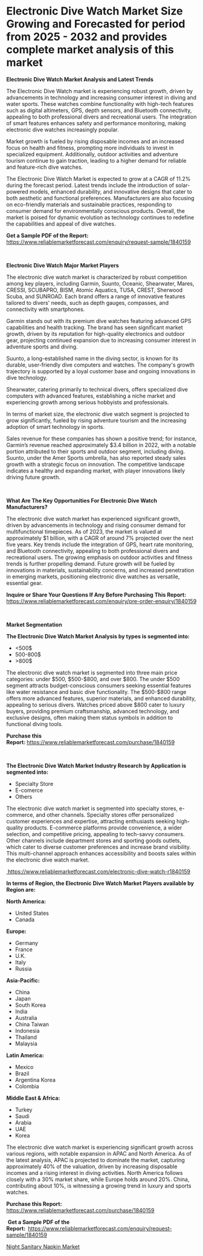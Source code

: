 <p><h1>Electronic Dive Watch Market Size Growing and Forecasted for period from 2025 - 2032 and provides complete market analysis of this market</h1></p><p><strong>Electronic Dive Watch Market Analysis and Latest Trends</strong></p>
<p><p>The Electronic Dive Watch market is experiencing robust growth, driven by advancements in technology and increasing consumer interest in diving and water sports. These watches combine functionality with high-tech features such as digital altimeters, GPS, depth sensors, and Bluetooth connectivity, appealing to both professional divers and recreational users. The integration of smart features enhances safety and performance monitoring, making electronic dive watches increasingly popular.</p><p>Market growth is fueled by rising disposable incomes and an increased focus on health and fitness, prompting more individuals to invest in specialized equipment. Additionally, outdoor activities and adventure tourism continue to gain traction, leading to a higher demand for reliable and feature-rich dive watches.</p><p>The Electronic Dive Watch Market is expected to grow at a CAGR of 11.2% during the forecast period. Latest trends include the introduction of solar-powered models, enhanced durability, and innovative designs that cater to both aesthetic and functional preferences. Manufacturers are also focusing on eco-friendly materials and sustainable practices, responding to consumer demand for environmentally conscious products. Overall, the market is poised for dynamic evolution as technology continues to redefine the capabilities and appeal of dive watches.</p></p>
<p><strong>Get a Sample PDF of the Report:&nbsp;</strong> <a href="https://www.reliablemarketforecast.com/enquiry/request-sample/1840159?utm_campaign=2470&utm_medium=2&utm_source=Github&utm_content=ia&utm_term=15022025&utm_id=electronic-dive-watch">https://www.reliablemarketforecast.com/enquiry/request-sample/1840159</a></p>
<p>&nbsp;</p>
<p><strong>Electronic Dive Watch Major Market Players</strong></p>
<p><p>The electronic dive watch market is characterized by robust competition among key players, including Garmin, Suunto, Oceanic, Shearwater, Mares, CRESSI, SCUBAPRO, BISM, Atomic Aquatics, TUSA, CREST, Sherwood Scuba, and SUNROAD. Each brand offers a range of innovative features tailored to divers' needs, such as depth gauges, compasses, and connectivity with smartphones.</p><p>Garmin stands out with its premium dive watches featuring advanced GPS capabilities and health tracking. The brand has seen significant market growth, driven by its reputation for high-quality electronics and outdoor gear, projecting continued expansion due to increasing consumer interest in adventure sports and diving. </p><p>Suunto, a long-established name in the diving sector, is known for its durable, user-friendly dive computers and watches. The company's growth trajectory is supported by a loyal customer base and ongoing innovations in dive technology. </p><p>Shearwater, catering primarily to technical divers, offers specialized dive computers with advanced features, establishing a niche market and experiencing growth among serious hobbyists and professionals. </p><p>In terms of market size, the electronic dive watch segment is projected to grow significantly, fueled by rising adventure tourism and the increasing adoption of smart technology in sports. </p><p>Sales revenue for these companies has shown a positive trend; for instance, Garmin’s revenue reached approximately $3.4 billion in 2022, with a notable portion attributed to their sports and outdoor segment, including diving. Suunto, under the Amer Sports umbrella, has also reported steady sales growth with a strategic focus on innovation. The competitive landscape indicates a healthy and expanding market, with player innovations likely driving future growth.</p></p>
<p>&nbsp;</p>
<p><strong>What Are The Key Opportunities For Electronic Dive Watch Manufacturers?</strong></p>
<p><p>The electronic dive watch market has experienced significant growth, driven by advancements in technology and rising consumer demand for multifunctional timepieces. As of 2023, the market is valued at approximately $1 billion, with a CAGR of around 7% projected over the next five years. Key trends include the integration of GPS, heart rate monitoring, and Bluetooth connectivity, appealing to both professional divers and recreational users. The growing emphasis on outdoor activities and fitness trends is further propelling demand. Future growth will be fueled by innovations in materials, sustainability concerns, and increased penetration in emerging markets, positioning electronic dive watches as versatile, essential gear.</p></p>
<p><strong>Inquire or Share Your Questions If Any Before Purchasing This Report:</strong> <a href="https://www.reliablemarketforecast.com/enquiry/pre-order-enquiry/1840159?utm_campaign=2470&utm_medium=2&utm_source=Github&utm_content=ia&utm_term=15022025&utm_id=electronic-dive-watch">https://www.reliablemarketforecast.com/enquiry/pre-order-enquiry/1840159</a></p>
<p>&nbsp;</p>
<p><strong>Market Segmentation</strong></p>
<p><strong>The Electronic Dive Watch Market Analysis by types is segmented into:</strong></p>
<p><ul><li><500$</li><li>500-800$</li><li>>800$</li></ul></p>
<p><p>The electronic dive watch market is segmented into three main price categories: under $500, $500-$800, and over $800. The under $500 segment attracts budget-conscious consumers seeking essential features like water resistance and basic dive functionality. The $500-$800 range offers more advanced features, superior materials, and enhanced durability, appealing to serious divers. Watches priced above $800 cater to luxury buyers, providing premium craftsmanship, advanced technology, and exclusive designs, often making them status symbols in addition to functional diving tools.</p></p>
<p><strong>Purchase this Report:&nbsp;</strong><a href="https://www.reliablemarketforecast.com/purchase/1840159?utm_campaign=2470&utm_medium=2&utm_source=Github&utm_content=ia&utm_term=15022025&utm_id=electronic-dive-watch">https://www.reliablemarketforecast.com/purchase/1840159</a></p>
<p>&nbsp;</p>
<p><strong>The Electronic Dive Watch Market Industry Research by Application is segmented into:</strong></p>
<p><ul><li>Specialty Store</li><li>E-comerce</li><li>Others</li></ul></p>
<p><p>The electronic dive watch market is segmented into specialty stores, e-commerce, and other channels. Specialty stores offer personalized customer experiences and expertise, attracting enthusiasts seeking high-quality products. E-commerce platforms provide convenience, a wider selection, and competitive pricing, appealing to tech-savvy consumers. Other channels include department stores and sporting goods outlets, which cater to diverse customer preferences and increase brand visibility. This multi-channel approach enhances accessibility and boosts sales within the electronic dive watch market.</p></p>
<p><a href="https://www.reliablemarketforecast.com/electronic-dive-watch-r1840159?utm_campaign=2470&utm_medium=2&utm_source=Github&utm_content=ia&utm_term=15022025&utm_id=electronic-dive-watch">&nbsp;https://www.reliablemarketforecast.com/electronic-dive-watch-r1840159</a></p>
<p><strong>In terms of Region, the Electronic Dive Watch Market Players available by Region are:</strong></p>
<p>
    <p> <strong> North America: </strong>
        <ul>
            <li>United States</li>
            <li>Canada</li>
        </ul>
        </p> 
    <p> <strong> Europe: </strong>
        <ul>
            <li>Germany</li>
            <li>France</li>
            <li>U.K.</li>
            <li>Italy</li>
            <li>Russia</li>
        </ul>
        </p> 
    <p> <strong> Asia-Pacific: </strong>
        <ul>
            <li>China</li>
            <li>Japan</li>
            <li>South Korea</li>
            <li>India</li>
            <li>Australia</li>
            <li>China Taiwan</li>
            <li>Indonesia</li>
            <li>Thailand</li>
            <li>Malaysia</li>
        </ul>
        </p> 
    <p> <strong> Latin America: </strong>
        <ul>
            <li>Mexico</li>
            <li>Brazil</li>
            <li>Argentina Korea</li>
            <li>Colombia</li>
        </ul>
        </p> 
    <p> <strong> Middle East & Africa: </strong>
        <ul>
            <li>Turkey</li>
            <li>Saudi</li>
            <li>Arabia</li>
            <li>UAE</li>
            <li>Korea</li>
        </ul>
    </p>
    </p>
<p><p>The electronic dive watch market is experiencing significant growth across various regions, with notable expansion in APAC and North America. As of the latest analysis, APAC is projected to dominate the market, capturing approximately 40% of the valuation, driven by increasing disposable incomes and a rising interest in diving activities. North America follows closely with a 30% market share, while Europe holds around 20%. China, contributing about 10%, is witnessing a growing trend in luxury and sports watches.</p></p>
<p><strong>Purchase this Report: </strong><a href="https://www.reliablemarketforecast.com/purchase/1840159?utm_campaign=2470&utm_medium=2&utm_source=Github&utm_content=ia&utm_term=15022025&utm_id=electronic-dive-watch">https://www.reliablemarketforecast.com/purchase/1840159</a></p>
<p>&nbsp;<strong>Get a Sample PDF of the Report:&nbsp;&nbsp;</strong><a href="https://www.reliablemarketforecast.com/enquiry/request-sample/1840159?utm_campaign=2470&utm_medium=2&utm_source=Github&utm_content=ia&utm_term=15022025&utm_id=electronic-dive-watch">https://www.reliablemarketforecast.com/enquiry/request-sample/1840159</a></p>
<p><strong></strong></p>
<p><p><a href="https://github.com/lisaeichler20775/Market-Research-Report-List-1/blob/main/night-sanitary-napkin-market.md?utm_campaign=2470&utm_medium=2&utm_source=Github&utm_content=ia&utm_term=15022025&utm_id=electronic-dive-watch">Night Sanitary Napkin Market</a></p></p>